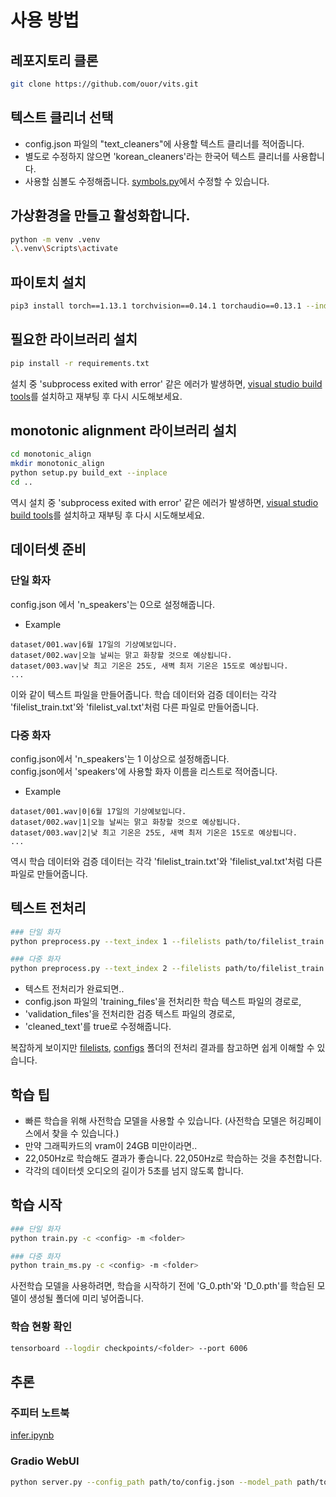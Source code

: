 # 사용 방법

## 레포지토리 클론
```sh
git clone https://github.com/ouor/vits.git
```
## 텍스트 클리너 선택
- config.json 파일의 "text_cleaners"에 사용할 텍스트 클리너를 적어줍니다.
- 별도로 수정하지 않으면 'korean_cleaners'라는 한국어 텍스트 클리너를 사용합니다.
- 사용할 심볼도 수정해줍니다. [symbols.py](text/symbols.py)에서 수정할 수 있습니다.
## 가상환경을 만들고 활성화합니다.
```sh
python -m venv .venv
.\.venv\Scripts\activate
```

## 파이토치 설치
```sh
pip3 install torch==1.13.1 torchvision==0.14.1 torchaudio==0.13.1 --index-url https://download.pytorch.org/whl/cu117
```

## 필요한 라이브러리 설치
```sh
pip install -r requirements.txt
```
설치 중 'subprocess exited with error' 같은 에러가 발생하면, [visual studio build tools](https://visualstudio.microsoft.com/downloads/?q=build+tools)를 설치하고 재부팅 후 다시 시도해보세요.

## monotonic alignment 라이브러리 설치
```sh
cd monotonic_align
mkdir monotonic_align
python setup.py build_ext --inplace
cd ..
```
역시 설치 중 'subprocess exited with error' 같은 에러가 발생하면, [visual studio build tools](https://visualstudio.microsoft.com/downloads/?q=build+tools)를 설치하고 재부팅 후 다시 시도해보세요.

## 데이터셋 준비

### 단일 화자
config.json 에서 'n_speakers'는 0으로 설정해줍니다.
- Example
```
dataset/001.wav|6월 17일의 기상예보입니다.
dataset/002.wav|오늘 날씨는 맑고 화창할 것으로 예상됩니다.
dataset/003.wav|낮 최고 기온은 25도, 새벽 최저 기온은 15도로 예상됩니다.
...
```
이와 같이 텍스트 파일을 만들어줍니다. 학습 데이터와 검증 데이터는 각각 'filelist_train.txt'와 'filelist_val.txt'처럼 다른 파일로 만들어줍니다.

### 다중 화자
config.json에서 'n_speakers'는 1 이상으로 설정해줍니다.\
config.json에서 'speakers'에 사용할 화자 이름을 리스트로 적어줍니다.

- Example
```
dataset/001.wav|0|6월 17일의 기상예보입니다.
dataset/002.wav|1|오늘 날씨는 맑고 화창할 것으로 예상됩니다.
dataset/003.wav|2|낮 최고 기온은 25도, 새벽 최저 기온은 15도로 예상됩니다.
...
```
역시 학습 데이터와 검증 데이터는 각각 'filelist_train.txt'와 'filelist_val.txt'처럼 다른 파일로 만들어줍니다.

## 텍스트 전처리
```sh
### 단일 화자
python preprocess.py --text_index 1 --filelists path/to/filelist_train.txt path/to/filelist_val.txt --text_cleaners 'korean_cleaners'

### 다중 화자
python preprocess.py --text_index 2 --filelists path/to/filelist_train.txt path/to/filelist_val.txt --text_cleaners 'korean_cleaners'
```
- 텍스트 전처리가 완료되면.. 
- config.json 파일의 'training_files'을 전처리한 학습 텍스트 파일의 경로로, 
- 'validation_files'을 전처리한 검증 텍스트 파일의 경로로, 
- 'cleaned_text'를 true로 수정해줍니다.

복잡하게 보이지만 [filelists](example/filelists), [configs](example/configs) 폴더의 전처리 결과를 참고하면 쉽게 이해할 수 있습니다.

## 학습 팁
- 빠른 학습을 위해 사전학습 모델을 사용할 수 있습니다. (사전학습 모델은 허깅페이스에서 찾을 수 있습니다.)
- 만약 그래픽카드의 vram이 24GB 미만이라면..
- 22,050Hz로 학습해도 결과가 좋습니다. 22,050Hz로 학습하는 것을 추천합니다.
- 각각의 데이터셋 오디오의 길이가 5초를 넘지 않도록 합니다.

## 학습 시작
```sh
### 단일 화자
python train.py -c <config> -m <folder>

### 다중 화자
python train_ms.py -c <config> -m <folder>
```
사전학습 모델을 사용하려면, 학습을 시작하기 전에 'G_0.pth'와 'D_0.pth'를 학습된 모델이 생성될 폴더에 미리 넣어줍니다.

### 학습 현황 확인
```sh
tensorboard --logdir checkpoints/<folder> --port 6006
```
## 추론
### 주피터 노트북
[infer.ipynb](infer.ipynb)
### Gradio WebUI
```sh
python server.py --config_path path/to/config.json --model_path path/to/model.pth
```